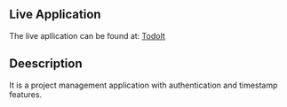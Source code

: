 ## Live Application
The live apllication can be found at: [TodoIt](https://aniruddh-mukherjee.github.io/todoit/)
## Deescription
It is a project management application with authentication and timestamp features. 
